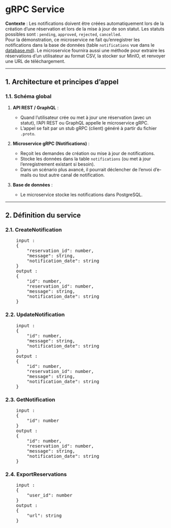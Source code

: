 # gRPC Service 
 
**Contexte** : Les notifications doivent être créées automatiquement lors de la création d’une réservation et lors de la mise à jour de son statut. Les statuts possibles sont : `pending`, `approved`, `rejected`, `cancelled`.  
Pour la démonstration, ce microservice ne fait qu’enregistrer les notifications dans la base de données (table `notifications` vue dans le [database.md](../database.md)).
Le microservice fournira aussi une méthode pour extraire les réservations d’un utilisateur au format CSV, la stocker sur MinIO, et renvoyer une URL de téléchargement.

---

## 1. Architecture et principes d’appel

### 1.1. Schéma global

1. **API REST / GraphQL** :
    - Quand l’utilisateur crée ou met à jour une réservation (avec un statut), l’API REST ou GraphQL appelle le microservice gRPC.
    - L’appel se fait par un stub gRPC (client) généré à partir du fichier `.proto`.

2. **Microservice gRPC (Notifications)** :
    - Reçoit les demandes de création ou mise à jour de notifications.
    - Stocke les données dans la table `notifications` (ou met à jour l’enregistrement existant si besoin).
    - Dans un scénario plus avancé, il pourrait déclencher de l’envoi d’e-mails ou tout autre canal de notification.

3. **Base de données** :
    - Le microservice stocke les notifications dans PostgreSQL.

---

## 2. Définition du service

### 2.1. CreateNotification
<pre>
    input : 
    {
        "reservation_id": number,
        "message": string,
        "notification_date": string
    }
    output : 
    {
        "id": number,
        "reservation_id": number,
        "message": string,
        "notification_date": string
    }
</pre>

### 2.2. UpdateNotification
<pre>
    input : 
    {
        "id": number,
        "message": string,
        "notification_date": string
    }
    output : 
    {
        "id": number,
        "reservation_id": number,
        "message": string,
        "notification_date": string
    }   
</pre>

### 2.3. GetNotification
<pre>
    input : 
    {
        "id": number
    }
    output : 
    {
        "id": number,
        "reservation_id": number,
        "message": string,
        "notification_date": string
    }
</pre>

### 2.4. ExportReservations
<pre>
    input : 
    {
        "user_id": number
    }
    output : 
    {
        "url": string
    }
</pre>
